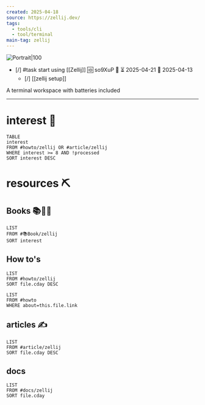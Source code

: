 ```yaml
---
created: 2025-04-18
source: https://zellij.dev/
tags:
  - tools/cli
  - tool/terminal
main-tag: zellij
---
```

![Portrait|100](https://zellij.dev/img/logo.png)

- [/] #task start using [[Zellij]] 🆔 so9XuP 🔼 ⏳ 2025-04-21 📅 2025-04-13
	- [/] [[zellij setup]]

A terminal workspace with batteries included
___
# interest 💌

```dataview
TABLE
interest
FROM #howto/zellij OR #article/zellij
WHERE interest >= 8 AND !processed
SORT interest DESC
```

# resources ⛏

## Books 📚📔📖

```dataview
LIST
FROM #📚Book/zellij
SORT interest
```

## How to's

```dataview
LIST
FROM #howto/zellij
SORT file.cday DESC
```

```dataview
LIST
FROM #howto 
WHERE about=this.file.link
```

## articles ✍

```dataview
LIST
FROM #article/zellij
SORT file.cday DESC
```

## docs

```dataview
LIST
FROM #docs/zellij
SORT file.cday
```
